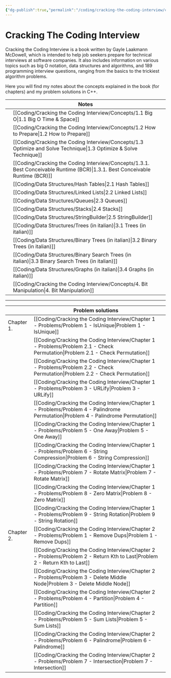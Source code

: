 ```yaml
---
{"dg-publish":true,"permalink":"/coding/cracking-the-coding-interview/cracking-the-coding-interview/"}
---
```


# Cracking The Coding Interview
Cracking the Coding Interview is a book written by Gayle Laakmann McDowell, which is intended to help job seekers prepare for technical interviews at software companies. It also includes information on various topics such as big O notation, data structures and algorithms, and 189 programming interview questions, ranging from the basics to the trickiest algorithm problems.

Here you will find my notes about the concepts explained in the book (for chapters) and my problem solutions in C++.

|     | **Notes**                                                                  |     |
| --- | -------------------------------------------------------------------------- | --- |
|     | [[Coding/Cracking the Coding Interview/Concepts/1.1 Big O\|1.1 Big O Time & Space]]                                      |     |
|     | [[Coding/Cracking the Coding Interview/Concepts/1.2 How to Prepare\|1.2 How to Prepare]]                                                     |     |
|     | [[Coding/Cracking the Coding Interview/Concepts/1.3 Optimize and Solve Technique\|1.3 Optimize & Solve Technique]]       |     | 
|     | [[Coding/Cracking the Coding Interview/Concepts/1.3.1. Best Conceivable Runtime (BCR)\|1.3.1. Best Conceivable Runtime (BCR)]]                                  |     |
|     | [[Coding/Data Structures/Hash Tables\|2.1 Hash Tables]]                                           |     |
|     | [[Coding/Data Structures/Linked Lists\|2.2 Linked Lists]]                                         |     |
|     | [[Coding/Data Structures/Queues\|2.3 Queues]]                                                     |     |
|     | [[Coding/Data Structures/Stacks\|2.4 Stacks]]                                                     |     |
|     | [[Coding/Data Structures/StringBuilder\|2.5 StringBuilder]]                                       |     |
|     | [[Coding/Data Structures/Trees (in italian)\|3.1 Trees (in italian)]]                             |     |
|     | [[Coding/Data Structures/Binary Trees (in italian)\|3.2 Binary Trees (in italian)]]               |     |
|     | [[Coding/Data Structures/Binary Search Trees (in italian)\|3.3 Binary Search Trees (in italian)]] |     |
|     | [[Coding/Data Structures/Graphs (in italian)\|3.4 Graphs (in italian)]]                           |     |
|     | [[Coding/Cracking the Coding Interview/Concepts/4. Bit Manipulation\|4. Bit Manipulation]]                                                    |     |

---

|            | **Problem solutions**                  |     |
| ---------- | -------------------------------------- | --- |
| Chapter 1. | [[Coding/Cracking the Coding Interview/Chapter 1 - Problems/Problem 1 - IsUnique\|Problem 1 - IsUnique]]               |     |
|            | [[Coding/Cracking the Coding Interview/Chapter 1 - Problems/Problem 2.1 - Check Permutation\|Problem 2.1 - Check Permutation]]    |     |
|            | [[Coding/Cracking the Coding Interview/Chapter 1 - Problems/Problem 2.2 - Check Permutation\|Problem 2.2 - Check Permutation]]    |     |
|            | [[Coding/Cracking the Coding Interview/Chapter 1 - Problems/Problem 3 - URLify\|Problem 3 - URLify]]                 |     |
|            | [[Coding/Cracking the Coding Interview/Chapter 1 - Problems/Problem 4 - Palindrome Permutation\|Problem 4 - Palindrome Permutation]] |     |
|            | [[Coding/Cracking the Coding Interview/Chapter 1 - Problems/Problem 5 - One Away\|Problem 5 - One Away]]               |     |
|            | [[Coding/Cracking the Coding Interview/Chapter 1 - Problems/Problem 6 - String Compression\|Problem 6 - String Compression]]     |     |
|            | [[Coding/Cracking the Coding Interview/Chapter 1 - Problems/Problem 7 - Rotate Matrix\|Problem 7 - Rotate Matrix]]          |     |
|            | [[Coding/Cracking the Coding Interview/Chapter 1 - Problems/Problem 8 - Zero Matrix\|Problem 8 - Zero Matrix]]            |     |
|            | [[Coding/Cracking the Coding Interview/Chapter 1 - Problems/Problem 9 - String Rotation\|Problem 9 - String Rotation]]        |     |
| Chapter 2. | [[Coding/Cracking the Coding Interview/Chapter 2 - Problems/Problem 1 - Remove Dups\|Problem 1 - Remove Dups]]            |     |
|            | [[Coding/Cracking the Coding Interview/Chapter 2 - Problems/Problem 2 - Return Kth to Last\|Problem 2 - Return Kth to Last]]     |     |
|            | [[Coding/Cracking the Coding Interview/Chapter 2 - Problems/Problem 3 - Delete Middle Node\|Problem 3 - Delete Middle Node]]     |     |
|            | [[Coding/Cracking the Coding Interview/Chapter 2 - Problems/Problem 4 - Partition\|Problem 4 - Partition]]              |     |
|            | [[Coding/Cracking the Coding Interview/Chapter 2 - Problems/Problem 5 - Sum Lists\|Problem 5 - Sum Lists]]              |     |
|            | [[Coding/Cracking the Coding Interview/Chapter 2 - Problems/Problem 6 - Palindrome\|Problem 6 - Palindrome]]             |     |
|            | [[Coding/Cracking the Coding Interview/Chapter 2 - Problems/Problem 7 - Intersection\|Problem 7 - Intersection]]           |     |
